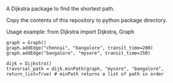 A Dijkstra package to find the shortest path.

Copy the contents of this repository to python package directory.

Usage example:
	from Dijkstra import Dijkstra, Graph

	graph = Graph()
	graph.addEdge("chennai", "bangalore", transit_time=200)
	graph.addEdge("bangalore", "mysore", transit_time=150)

	dijk = Dijkstra()
	traversal_path = dijk.minPath(graph, "mysore", "bangalore", return_list=True) # minPath returns a list of path in order
